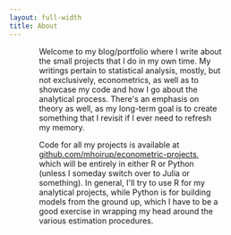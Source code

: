 ```yaml
---
layout: full-width
title: About
---
```


<p style='width:65%;margin-left:auto;margin-right:auto;padding-right:14%;'>
Welcome to my blog/portfolio where I write about the small projects that I
do in my own time. My writings pertain to statistical analysis, mostly, but
not exclusively, econometrics, as well as to showcase my code and how I go
about the analytical process. There's an emphasis on theory as well, as my
long-term goal is to create something that I revisit if I ever need to
refresh my memory.
</p>
<p style='width:65%;margin-left:auto;margin-right:auto;padding-right:14%;'>
Code for all my projects is available at <a href="https://github.com/mhoirup/econometric-projects">
github.com/mhoirup/econometric-projects</a>, which will be entirely in
either R or Python (unless I someday switch over to Julia or something). In
general, I'll try to use R for my analytical projects, while Python is for
building models from the ground up, which I have to be a good exercise in
wrapping my head around the various estimation procedures.
</p>

